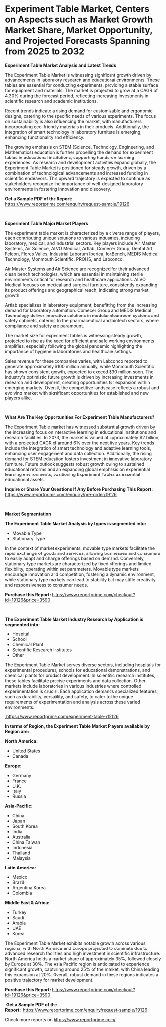 <p><h1>Experiment Table Market, Centers on Aspects such as Market Growth Market Share, Market Opportunity, and Projected Forecasts Spanning from 2025 to 2032</h1></p><p><strong>Experiment Table Market Analysis and Latest Trends</strong></p>
<p><p>The Experiment Table Market is witnessing significant growth driven by advancements in laboratory research and educational environments. These tables are essential for conducting experiments, providing a stable surface for equipment and materials. The market is projected to grow at a CAGR of 4.30% during the forecast period, reflecting increasing investments in scientific research and academic institutions.</p><p>Recent trends indicate a rising demand for customizable and ergonomic designs, catering to the specific needs of various experiments. The focus on sustainability is also influencing the market, with manufacturers incorporating eco-friendly materials in their products. Additionally, the integration of smart technology in laboratory furniture is emerging, enhancing functionality and efficiency.</p><p>The growing emphasis on STEM (Science, Technology, Engineering, and Mathematics) education is further propelling the demand for experiment tables in educational institutions, supporting hands-on learning experiences. As research and development activities expand globally, the Experiment Table Market is positioned for steady growth, driven by a combination of technological advancements and increased funding in scientific endeavors. This upward trajectory is expected to continue as stakeholders recognize the importance of well-designed laboratory environments in fostering innovation and discovery.</p></p>
<p><strong>Get a Sample PDF of the Report:&nbsp;</strong> <a href="https://www.reportprime.com/enquiry/request-sample/19126?utm_campaign=3190&utm_medium=2&utm_source=Github&utm_content=ia&utm_term=19032025&utm_id=experiment-table">https://www.reportprime.com/enquiry/request-sample/19126</a></p>
<p>&nbsp;</p>
<p><strong>Experiment Table Major Market Players</strong></p>
<p><p>The experiment table market is characterized by a diverse range of players, each contributing unique solutions to various industries, including laboratory, medical, and industrial sectors. Key players include Air Master Systems, Air Science, ALVO Medical, Artlab, Comecer Group, Dental Art, Felcon, Flores Valles, Industrial Laborum Iberica, IonBench, MEDIS Medical Technology, Monmouth Scientific, PROHS, and Labconco.</p><p>Air Master Systems and Air Science are recognized for their advanced clean bench technologies, which are essential in maintaining sterile environments critical for research and healthcare applications. ALVO Medical focuses on medical and surgical furniture, consistently expanding its product offerings and geographical reach, indicating strong market growth.</p><p>Artlab specializes in laboratory equipment, benefitting from the increasing demand for laboratory automation. Comecer Group and MEDIS Medical Technology deliver innovative solutions in modular cleanroom systems and safety cabinets, catering to the pharmaceutical and biotech sectors, where compliance and safety are paramount.</p><p>The market size for experiment tables is witnessing steady growth, projected to rise as the need for efficient and safe working environments amplifies, especially following the global pandemic highlighting the importance of hygiene in laboratories and healthcare settings.</p><p>Sales revenue for these companies varies, with Labconco reported to generate approximately $100 million annually, while Monmouth Scientific has shown consistent growth, expected to exceed $30 million soon. The industry's optimistic future growth is driven by increasing investments in research and development, creating opportunities for expansion within emerging markets. Overall, the competitive landscape reflects a robust and evolving market with significant opportunities for established and new players alike.</p></p>
<p>&nbsp;</p>
<p><strong>What Are The Key Opportunities For Experiment Table Manufacturers?</strong></p>
<p><p>The Experiment Table market has witnessed substantial growth driven by the increasing focus on interactive learning in educational institutions and research facilities. In 2023, the market is valued at approximately $2 billion, with a projected CAGR of around 6% over the next five years. Key trends include the integration of smart technology and adaptive learning tools, enhancing user engagement and data collection. Additionally, the rising demand for STEM education fosters investment in innovative laboratory furniture. Future outlook suggests robust growth owing to sustained educational reforms and an expanding global emphasis on experiential learning environments, positioning Experiment Tables as essential educational assets.</p></p>
<p><strong>Inquire or Share Your Questions If Any Before Purchasing This Report:</strong> <a href="https://www.reportprime.com/enquiry/pre-order/19126?utm_campaign=3190&utm_medium=2&utm_source=Github&utm_content=ia&utm_term=19032025&utm_id=experiment-table">https://www.reportprime.com/enquiry/pre-order/19126</a></p>
<p>&nbsp;</p>
<p><strong>Market Segmentation</strong></p>
<p><strong>The Experiment Table Market Analysis by types is segmented into:</strong></p>
<p><ul><li>Movable Type</li><li>Stationary Type</li></ul></p>
<p><p>In the context of market experiments, movable type markets facilitate the rapid exchange of goods and services, allowing businesses and consumers to easily adapt and change offerings based on demand. Conversely, stationary type markets are characterized by fixed offerings and limited flexibility, operating within set parameters. Movable type markets encourage innovation and competition, fostering a dynamic environment, while stationary type markets can lead to stability but may stifle creativity and responsiveness to consumer needs.</p></p>
<p><strong>Purchase this Report:&nbsp;</strong><a href="https://www.reportprime.com/checkout?id=19126&price=3590&utm_campaign=3190&utm_medium=2&utm_source=Github&utm_content=ia&utm_term=19032025&utm_id=experiment-table">https://www.reportprime.com/checkout?id=19126&price=3590</a></p>
<p>&nbsp;</p>
<p><strong>The Experiment Table Market Industry Research by Application is segmented into:</strong></p>
<p><ul><li>Hospital</li><li>School</li><li>Chemical Plant</li><li>Scientific Research Institutes</li><li>Other</li></ul></p>
<p><p>The Experiment Table Market serves diverse sectors, including hospitals for experimental procedures, schools for educational demonstrations, and chemical plants for product development. In scientific research institutes, these tables facilitate precise experiments and data collection. Other markets include laboratories in various industries where controlled experimentation is crucial. Each application demands specialized features, such as durability, versatility, and safety, to cater to the unique requirements of experimentation and analysis across these varied environments.</p></p>
<p><a href="https://www.reportprime.com/experiment-table-r19126?utm_campaign=3190&utm_medium=2&utm_source=Github&utm_content=ia&utm_term=19032025&utm_id=experiment-table">&nbsp;https://www.reportprime.com/experiment-table-r19126</a></p>
<p><strong>In terms of Region, the Experiment Table Market Players available by Region are:</strong></p>
<p>
    <p> <strong> North America: </strong>
        <ul>
            <li>United States</li>
            <li>Canada</li>
        </ul>
        </p> 
    <p> <strong> Europe: </strong>
        <ul>
            <li>Germany</li>
            <li>France</li>
            <li>U.K.</li>
            <li>Italy</li>
            <li>Russia</li>
        </ul>
        </p> 
    <p> <strong> Asia-Pacific: </strong>
        <ul>
            <li>China</li>
            <li>Japan</li>
            <li>South Korea</li>
            <li>India</li>
            <li>Australia</li>
            <li>China Taiwan</li>
            <li>Indonesia</li>
            <li>Thailand</li>
            <li>Malaysia</li>
        </ul>
        </p> 
    <p> <strong> Latin America: </strong>
        <ul>
            <li>Mexico</li>
            <li>Brazil</li>
            <li>Argentina Korea</li>
            <li>Colombia</li>
        </ul>
        </p> 
    <p> <strong> Middle East & Africa: </strong>
        <ul>
            <li>Turkey</li>
            <li>Saudi</li>
            <li>Arabia</li>
            <li>UAE</li>
            <li>Korea</li>
        </ul>
    </p>
    </p>
<p><p>The Experiment Table Market exhibits notable growth across various regions, with North America and Europe projected to dominate due to advanced research facilities and high investment in scientific infrastructure. North America holds a market share of approximately 35%, followed closely by Europe at 30%. The Asia Pacific region is anticipated to experience significant growth, capturing around 25% of the market, with China leading this expansion at 20%. Overall, robust demand in these regions indicates a positive trajectory for market development.</p></p>
<p><strong>Purchase this Report: </strong><a href="https://www.reportprime.com/checkout?id=19126&price=3590&utm_campaign=3190&utm_medium=2&utm_source=Github&utm_content=ia&utm_term=19032025&utm_id=experiment-table">https://www.reportprime.com/checkout?id=19126&price=3590</a></p>
<p>&nbsp;<strong>Get a Sample PDF of the Report:&nbsp;&nbsp;</strong><a href="https://www.reportprime.com/enquiry/request-sample/19126?utm_campaign=3190&utm_medium=2&utm_source=Github&utm_content=ia&utm_term=19032025&utm_id=experiment-table">https://www.reportprime.com/enquiry/request-sample/19126</a></p>
<p><strong></strong></p>
<p>Check more reports on <a href="https://www.reportprime.com/?utm_campaign=3190&utm_medium=2&utm_source=Github&utm_content=ia&utm_term=19032025&utm_id=experiment-table">https://www.reportprime.com/</a></p>